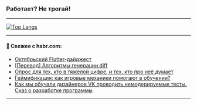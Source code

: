 ### Работает? Не трогай!

---
<!--
#### 🛠️ Technical stack:

![Java](https://img.shields.io/badge/Java-informational?logo=Oracle&style=flat&logoColor=white&color=FF4500)
![Kotlin](https://img.shields.io/badge/Kotlin-informational?logo=Kotlin&style=flat&logoColor=white&color=774D97)
![TS](https://img.shields.io/badge/TypeScript-informational?logo=typeScript&style=flat&logoColor=black&color=017acc)
![Python](https://img.shields.io/badge/Python-informational?logo=Python&style=flat&logoColor=black&color=ffdd54) <br>
![Spring](https://img.shields.io/badge/Spring-informational?logo=Spring&style=flat&logoColor=white&color=6DB33F) 
![SpringBoot](https://img.shields.io/badge/SpringBoot-informational?logo=SpringBoot&style=flat&logoColor=white&color=6DB33F)
![Nest](https://img.shields.io/badge/NestJS-informational?logo=NestJS&style=flat&logoColor=white&color=E0234E) 
![NodeJS](https://img.shields.io/badge/NodeJS-informational?logo=node.js&style=flat&logoColor=white&color=70A760)<br>
![PostgreSQL](https://img.shields.io/badge/PostgreSQL-informational?logo=PostgreSQL&style=flat&logoColor=white&color=DAA520)
![MongoDB](https://img.shields.io/badge/MongoDB-informational?logo=MongoDB&style=flat&logoColor=white&color=870000)
![Apache](https://img.shields.io/badge/Apache-informational?logo=apache&style=flat&logoColor=white&color=f74e28)

___ 
-->

<!--- #### 🛠️ : --->

[![Top Langs](https://github-readme-stats-82jvfl3w3-advtsettinggmailcoms-projects.vercel.app/api/top-langs/?username=zloylis&langs_count=10&hide_title=true&title_color=e6edf3&size_weight=0.5&count_weight=0.5&layout=compact&hide_progress=true&hide_border=true&theme=dracula&hide=css,makefile,cmake)](https://github.com/zloylis)

<!---


####  :octocat:&nbsp;&nbsp; Статистика:

![GitHub stats](https://github-readme-stats-u2qms2cxw-advtsettinggmailcoms-projects.vercel.app/api?username=zloylis&show_icons=true&hide_border=true&theme=dracula&title_color=e6edf3&include_all_commits=true&count_private=true&hide_rank=false&hide_title=true&rank_icon=github)
-->
---

#### 💬 Свежее с habr.com:

<!-- BLOG-POST-LIST:START -->
- [Октябрьский Flutter-дайджест](https://habr.com/ru/articles/962010/?utm_source=habrahabr&utm_medium=rss&utm_campaign=962010)
- [[Перевод] Алгоритмы генерации diff](https://habr.com/ru/articles/960290/?utm_source=habrahabr&utm_medium=rss&utm_campaign=960290)
- [Опрос для тех, кто в тяжёлой цифре, и тех, кто про неё думает](https://habr.com/ru/specials/961246/?utm_source=habrahabr&utm_medium=rss&utm_campaign=961246)
- [Геймификация: как игровые механики помогают в обучении?](https://habr.com/ru/companies/simbirsoft/articles/961968/?utm_source=habrahabr&utm_medium=rss&utm_campaign=961968)
- [Как мы обучали дизайнеров VK проводить немодерируемые тесты. Сказ о разработке программы](https://habr.com/ru/companies/vk/articles/961712/?utm_source=habrahabr&utm_medium=rss&utm_campaign=961712)
<!-- BLOG-POST-LIST:END -->

---

